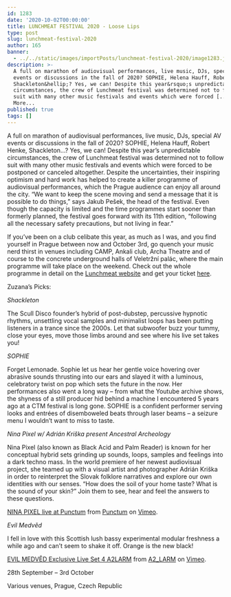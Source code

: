 ```yaml
---
id: 1283
date: '2020-10-02T00:00:00'
title: LUNCHMEAT FESTIVAL 2020 - Loose Lips
type: post
slug: lunchmeat-festival-2020
author: 165
banner:
  - ../../static/images/importPosts/lunchmeat-festival-2020/image1283.jpeg
description: >-
  A full on marathon of audiovisual performances, live music, DJs, special AV
  events or discussions in the fall of 2020? SOPHIE, Helena Hauff, Robert Henke,
  Shackleton&hellip;? Yes, we can! Despite this year&rsquo;s unpredictable
  circumstances, the crew of Lunchmeat festival was determined not to follow
  suit with many other music festivals and events which were forced [...]Read
  More...
published: true
tags: []
---
```

A full on marathon of audiovisual performances, live music, DJs, special AV events or discussions in the fall of 2020? SOPHIE, Helena Hauff, Robert Henke, Shackleton…? Yes, we can! Despite this year’s unpredictable circumstances, the crew of Lunchmeat festival was determined not to follow suit with many other music festivals and events which were forced to be postponed or canceled altogether. Despite the uncertainties, their inspiring optimism and hard work has helped to create a killer programme of audiovisual performances, which the Prague audience can enjoy all around the city. “We want to keep the scene moving and send a message that it is possible to do things,” says Jakub Pešek, the head of the festival. Even though the capacity is limited and the time programmes start sooner than formerly planned, the festival goes forward with its 11th edition, “following all the necessary safety precautions, but not living in fear.”

If you’ve been on a club celibate this year, as much as I was, and you find yourself in Prague between now and October 3rd, go quench your music nerd thirst in venues including CAMP, Ankali club, Archa Theatre and of course to the concrete underground halls of Veletržní palác, where the main programme will take place on the weekend. Check out the whole programme in detail on the [Lunchmeat website](https://www.lunchmeatfestival.cz/) and get your ticket [here](https://www.lunchmeatfestival.cz/2020/tickets/).

Zuzana’s Picks:

_Shackleton_

The Scull Disco founder’s hybrid of post-dubstep, percussive hypnotic rhythms, unsettling vocal samples and minimalist loops has been putting listeners in a trance since the 2000s. Let that subwoofer buzz your tummy, close your eyes, move those limbs around and see where his live set takes you!

_SOPHIE_

Forget Lemonade. Sophie let us hear her gentle voice hovering over abrasive sounds thrusting into our ears and slayed it with a luminous, celebratory twist on pop which sets the future in the now. Her performances also went a long way – from what the Youtube archive shows, the shyness of a still producer hid behind a machine I encountered 5 years ago at a CTM festival is long gone. SOPHIE is a confident performer serving looks and entrées of disemboweled beats through laser beams – a seizure menu I wouldn’t want to miss to taste.

_Nina Pixel w/ Adrián Kriška present Ancestral Archeology_

Nina Pixel (also known as Black Acid and Palm Reader) is known for her conceptual hybrid sets grinding up sounds, loops, samples and feelings into a dark techno mass. In the world premiere of her newest audiovisual project, she teamed up with a visual artist and photographer Adrián Kriška in order to reinterpret the Slovak folklore narratives and explore our own identities with our senses. “How does the soil of your home taste? What is the sound of your skin?” Join them to see, hear and feel the answers to these questions.

[NINA PIXEL live at Punctum](https://vimeo.com/277979183) from [Punctum](https://vimeo.com/punctumkrasovka) on [Vimeo](%20https%3A//vimeo.com).

_Evil Medvěd_

I fell in love with this Scottish lush bassy experimental modular freshness a while ago and can’t seem to shake it off. Orange is the new black!

[EVIL MEDVĚD Exclusive Live Set 4 A2LARM](https://vimeo.com/369935240) from [A2\_LARM](https://vimeo.com/a2larm) on [Vimeo](%20https%3A//vimeo.com).

28th September – 3rd October

Various venues, Prague, Czech Republic
